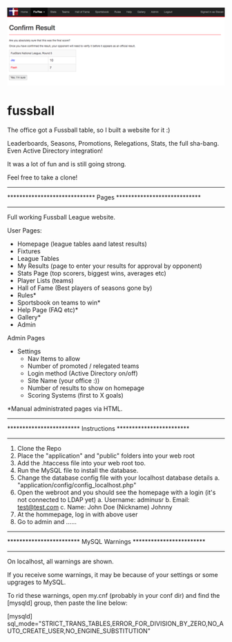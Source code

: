 ![](/public/img/screenshots/confirm%20result.png)

# fussball
The office got a Fussball table, so I built a website for it :)

Leaderboards, Seasons, Promotions, Relegations, Stats, the full sha-bang. Even Active Directory integration!

It was a lot of fun and is still going strong.

Feel free to take a clone!

****************************************************************
***************************** Pages ****************************
****************************************************************

Full working Fussball League website.

User Pages:
- Homepage (league tables aand latest results)
- Fixtures
- League Tables
- My Results (page to enter your results for approval by opponent)
- Stats Page (top scorers, biggest wins, averages etc)
- Player Lists (teams)
- Hall of Fame (Best players of seasons gone by)
- Rules*
- Sportsbook on teams to win*
- Help Page (FAQ etc)*
- Gallery*
- Admin

Admin Pages
- Settings
  - Nav Items to allow
  - Number of promoted / relegated teams
  - Login method (Active Directory on/off)
  - Site Name (your office :))
  - Number of results to show on homepage
  - Scoring Systems (first to X goals)

*Manual administrated pages via HTML.

****************************************************************
************************ Instructions ************************
****************************************************************

1. Clone the Repo
2. Place the "application" and "public" folders into your web root
3. Add the .htaccess file into your web root too.
4. Run the MySQL file to install the database.
5. Change the database config file with your localhost database details
   a. "application/config/config_localhost.php"
6. Open the webroot and you should see the homepage with a login (it's not connected to LDAP yet)
   a. Username: adminusr
   b. Email: test@test.com
   c. Name: John Doe (Nickname) Johnny
7. At the hommepage, log in with above user
8. Go to admin and ......


****************************************************************
************************ MySQL Warnings ************************
****************************************************************

On localhost, all warnings are shown.

If you receive some warnings, it may be because of your settings or some upgrages to MySQL.

To rid these warnings, open my.cnf (probably in your conf dir) and find the [mysqld] group, then paste the line below:

[mysqld]
sql_mode="STRICT_TRANS_TABLES,ERROR_FOR_DIVISION_BY_ZERO,NO_AUTO_CREATE_USER,NO_ENGINE_SUBSTITUTION"
